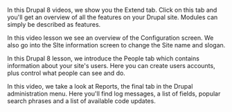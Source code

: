 <!--
{
"name" : "extend-a",
"version" : "0.1",
"title" : "Extending Drupal - Part I.",
"description" : "Drupal 8 Beginner, Part 4: Extending Drupal, Configuration, Managing Users, Site reports.",
"homepage" : "https://www.youtube.com/playlist?list=PLtaXuX0nEZk9MKY_ClWcPkGtOEGyLTyCO",
"freshnessDate" : 2015-11-27,
"license" : "Standard YouTube License"
}
-->

<!-- @section, "title" : "Lesson 12: Extend" -->

In this Drupal 8 videos, we show you the Extend tab. Click on this tab and you'll get an overview of all the features on your Drupal site. Modules can simply be described as features.

<!-- @asset, "contentType": "outlearn/video", "provider": "youtube", "url": "https://www.youtube.com/embed/e-FBT_gr6YU" -->

<!-- @section, "title" : "Lesson 13: Configuration" -->

In this video lesson we see an overview of the Configuration screen. We also go into the SIte information screen to change the Site name and slogan.

<!-- @asset, "contentType": "outlearn/video", "provider": "youtube", "url": "https://www.youtube.com/embed/F62XYUBLeQI" -->

<!-- @section, "title" : "Lesson 14: People" -->

In this Drupal 8 lesson, we introduce the People tab which contains information about your site's users. Here you can create users accounts, plus control what people can see and do.

<!-- @asset, "contentType": "outlearn/video", "provider": "youtube", "url": "https://www.youtube.com/embed/fYJW55uz5t4" -->

<!-- @section, "title" : "Lesson 15: Reports" -->

In this video, we take a look at Reports, the final tab in the Drupal administration menu. Here you'll find log messages, a list of fields, popular search phrases and a list of available code updates.

<!-- @asset, "contentType": "outlearn/video", "provider": "youtube", "url": "https://www.youtube.com/embed/9f23_U9sCzM" -->

